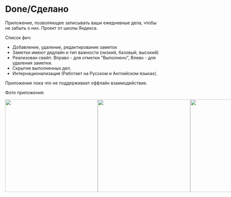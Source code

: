 # Done/Сделано

Приложение, позволяющее записывать ваши ежедневные дела, чтобы не забыть о них.
Проект от школы Яндекса. 

Список фич:
- Добавление, удаление, редактирование заметок
- Заметки имеют дедлайн и тип важности (низкий, базовый, высокий) 
- Реализован свайп. Вправо - для отметки "Выполнено", Влево - для удаления заметки.
- Скрытие выполненных дел.
- Интернационализация (Работает на Русском и Английском языках).

Приложение пока что не поддерживает оффлайн взаимодействие.

Фото приложения:
<div style="display: flex; flex-direction: row;">
  <img src="https://user-images.githubusercontent.com/62881333/183106883-2f85662e-3cdc-4347-b4e6-173abc8c4a25.png" width="300" />
  <img src="https://user-images.githubusercontent.com/62881333/183106910-73842627-04b9-4602-832f-0c0620b12d43.png" width="300" />
  <img src="https://user-images.githubusercontent.com/62881333/183106931-95ac6b09-3876-419f-94bb-34356df1dbaa.png" width="300" />
</div>
